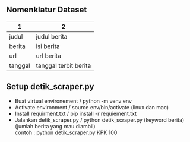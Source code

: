 ## Nomenklatur Dataset ##


1             | 2
------------- | -------------
judul         | judul berita
berita        | isi berita
url           | url berita
tanggal       | tanggal terbit berita

## Setup detik_scraper.py ##
- Buat virtual environement / python -m venv env
- Activate environment / source env/bin/activate (linux dan mac)
- Install requirment.txt / pip install -r requiement.txt
- Jalankan detik_scraper.py / python detik_scraper.py (keyword berita) (jumlah berita yang mau diambil) <br/>
contoh : python detik_scraper.py KPK 100




